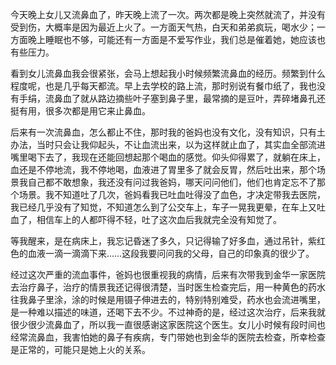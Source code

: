 今天晚上女儿又流鼻血了，昨天晚上流了一次。两次都是晚上突然就流了，并没有受到伤，大概率是因为最近上火了。一方面天气热，白天和弟弟疯玩，喝水少；一方面晚上睡眠也不够，可能还有一方面是不爱写作业，我们总是催着她，她应该也有些压力。

看到女儿流鼻血我会很紧张，会马上想起我小时候频繁流鼻血的经历。频繁到什么程度呢，也是几乎每天都流。早上去学校的路上流，那时别说有餐巾纸了，我也没有手绢，流鼻血了就从路边摘些叶子塞到鼻子里，最常摘的是豆叶，弄碎堵鼻孔还挺有用，很多次都是用它来止鼻血。

后来有一次流鼻血，怎么都止不住，那时我的爸妈也没有文化，没有知识，只有土办法，当时只会让我仰起头，不让血流出来，以为这样就止血了，其实血全部流进嘴里喝下去了，我现在还能回想起那个喝血的感觉。仰头仰得累了，就躺在床上，血还是不停地流，我不停地喝，血液进了胃里多了就会反胃，然后吐出来，那个场景我自己都不敢想象，我还没有问过我爸妈，哪天问问他们，他们也肯定忘不了那个场景。我不知道吐了几次，爸妈看我已吐血吐得没了血色，才决定带我去医院，我已经几乎没有了知觉，不知道怎么到了公交车上，车子一晃我更晕，在车上又吐血了，相信车上的人都吓得不轻，吐了这次血后我就完全没有知觉了。

等我醒来，是在病床上，我忘记昏迷了多久，只记得输了好多血，通过吊针，紫红色的血液一滴一滴滴下来……这段我要问问我的父母，自己的印象真的很少了。

经过这次严重的流血事件，爸妈也很重视我的病情，后来有次带我到金华一家医院去治疗鼻子，治疗的情景我还记得很清楚，当时医生检查完后，用一种黄色的药水往我鼻子里涂，涂的时候是用镊子伸进去的，特别特别难受，药水也会流进嘴里，是一种难以描述的味道，还喝下去不少。不过神奇的是，经过这次治疗，后来我就很少很少流鼻血了，所以我一直很感谢这家医院这个医生。女儿小时候有段时间也经常流鼻血，我害怕她的鼻子有疾病，专门带她也到金华的医院去检查，所幸检查是正常的，可能只是她上火的关系。
<!-- ##{"timestamp":1585240840}## -->